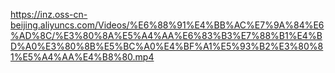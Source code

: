 

https://inz.oss-cn-beijing.aliyuncs.com/Videos/%E6%88%91%E4%BB%AC%E7%9A%84%E6%AD%8C/%E3%80%8A%E5%A4%AA%E6%83%B3%E7%88%B1%E4%BD%A0%E3%80%8B%E5%BC%A0%E4%BF%A1%E5%93%B2%E3%80%81%E5%A4%AA%E4%B8%80.mp4